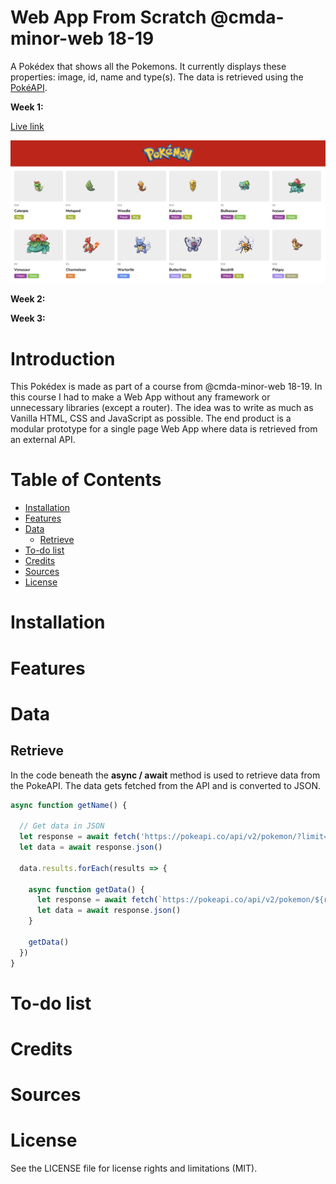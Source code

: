# Web App From Scratch @cmda-minor-web 18-19

A Pokédex that shows all the Pokemons. It currently displays these properties: image, id, name and type(s). The data is retrieved using the [PokéAPI](https://pokeapi.co/).

**Week 1:**
<!-- Add a link to your live demo in Github Pages 🌐-->
[Live link](https://mennauu.github.io/web-app-from-scratch-18-19/week1)
<!-- Add a nice image here at the end of the week, showing off your shiny frontend 📸 -->
![week1](week1/public/images/week1.png)

**Week 2:**

**Week 3:**
<!-- ☝️ replace this description with a description of your own work -->
# Introduction
This Pokédex is made as part of a course from @cmda-minor-web 18-19. In this course I had to make a Web App without any framework or unnecessary libraries (except a router). The idea was to write as much as Vanilla HTML, CSS and JavaScript as possible. The end product is a modular prototype for a single page Web App where data is retrieved from an external API.

<!-- Maybe a table of contents here? 📚 -->
# Table of Contents

- [Installation](#installation)
- [Features](#interaction)
- [Data](#data)
  - [Retrieve](#retrieve)
- [To-do list](#to-do-list)
- [Credits](#credits)
- [Sources](#sources)
- [License](#license)

<!-- How about a section that describes how to install this project? 🤓 -->
# Installation

<!-- ...but how does one use this project? What are its features 🤔 -->
# Features

<!-- What external data source is featured in your project and what are its properties 🌠 -->
# Data

## Retrieve
In the code beneath the **async / await** method is used to retrieve data from the PokeAPI. The data gets fetched from the API and is converted to JSON.

```Javascript
async function getName() {

  // Get data in JSON
  let response = await fetch('https://pokeapi.co/api/v2/pokemon/?limit=20')
  let data = await response.json()

  data.results.forEach(results => {

    async function getData() {
      let response = await fetch(`https://pokeapi.co/api/v2/pokemon/${results.name}/`)
      let data = await response.json()
    }

    getData()
  })
}
```

<!-- Maybe a checklist of done stuff and stuff still on your wishlist? ✅ -->
# To-do list

<!-- Maybe someone helped me 🤔-->
# Credits

<!-- Maybe I used some awesome sources that I can mention 🤔-->
# Sources

<!-- How about a license here? 📜 (or is it a licence?) 🤷 -->
# License 

See the LICENSE file for license rights and limitations (MIT).
